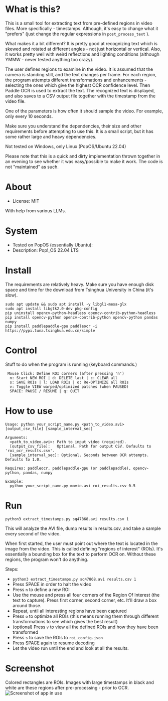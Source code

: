 # What is this?
This is a small tool for extracting text from pre-defined regions in video files. More specifically - timestamps. Although, it's easy to change what it "prefers" (just change the regular expressions in ```post_process_text``` ).

What makes it a bit different? It is pretty good at recognizing text which is skewed and rotated at different angles - not just horizontal or vertical. Also, it works pretty well with weird reflections and lighting conditions (although YMMW - never tested anything too crazy).

The user defines regions to examine in the video. It is assumed that the camera is standing still, and the text changes per frame.
For each region, the program attempts different transformations and enhancements - selecting the ones which give the highest OCR confidence level.
Then Paddle OCR is used to extract the text. The recognized text is displayed, and also saves to a CSV output file together with the timestamp from the video file.

One of the parameters is how often it should sample the video. For example, only every 10 seconds.

Make sure you understand the dependencies, their size and other requirements before attempting to use this. It is a small script, but it has some rather large and heavy dependencies.

Not tested on Windows, only Linux (PopOS/Ubuntu 22.04)

Please note that this is a quick and dirty implementation thrown together in an evening to see whether it was easy/possible to make it work. The code is not "maintained" as such.

# About
- License: MIT

With help from various LLMs.

# System
- Tested on PopOS (essentially Ubuntu):
- Description:	Pop!_OS 22.04 LTS

# Install
The requirements are relatively heavy. Make sure you have enough disk space and time for the download from Tsinghua University in China (it's slow).
```
sudo apt update && sudo apt install -y libgl1-mesa-glx
sudo apt install libgtk2.0-dev pkg-config
pip uninstall opencv-python-headless opencv-contrib-python-headless
pip install opencv-python opencv-contrib-python opencv-python pandas numpy
pip install paddlepaddle-gpu paddleocr -i https://pypi.tuna.tsinghua.edu.cn/simple
```

# Control
Stuff to do when the program is running (keyboard commands.)
```
 Mouse Click: Define ROI corners (after pressing 'n')
  n: Start NEW ROI | d: DELETE last | c: CLEAR all
  s: SAVE ROIs | l: LOAD ROIs | o: Re-OPTIMIZE all ROIs
  v: Toggle VIEW warped/optimized patches (when PAUSED)
  SPACE: PAUSE / RESUME | q: QUIT
```

# How to use
```
Usage: python your_script_name.py <path_to_video.avi> [output_csv_file] [sample_interval_sec]

Arguments:
  <path_to_video.avi>: Path to input video (required).
  [output_csv_file]:   Optional. Path for output CSV. Defaults to 'roi_ocr_results.csv'.
  [sample_interval_sec]: Optional. Seconds between OCR attempts. Defaults to 1.0.

Requires: paddleocr, paddlepaddle-gpu (or paddlepaddle), opencv-python, pandas, numpy

Example:
  python your_script_name.py movie.avi roi_results.csv 0.5
```

# Run
```python3 extract_timestamps.py sq47868.avi results.csv 1```

This will analyze the AVI file, dump results in results.csv, and take a sample every second of the video.

When first started, the user must point out where the text is located in the image from the video. This is called defining "regions of interest" (ROIs).
It's essentially a bounding box for the text to perform OCR on.
Without these regions, the program won't do anything.

Steps:
- ```python3 extract_timestamps.py sq47868.avi results.csv 1```
- Press SPACE in order to halt the video
- Press ```n``` to define a new ROI
- Use the mouse and press all four corners of the Region Of Interest (the text to capture). Press first corner, second corner, etc. It'll draw a box around those.
- Repeat, until all interesting regions have been captured
- Press ```o``` to optimize all ROIs (this means running them through different transformations to see which gives the best result)
- (optional) Press ```v``` to view all the defined ROIs and how they have been transformed
- Press ```s``` to save the ROIs to ```roi_config.json```
- Press SPACE again to resume decoding
- Let the video run until the end and look at all the results.

# Screenshot
Colored rectangles are ROIs. Images with large timestamps in black and white are  these regions after pre-processing - prior to OCR.
![Screenshot of app in use](images/screenshot.png)